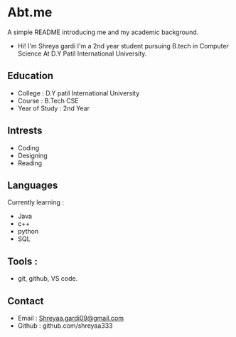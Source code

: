# Abt.me
A simple README introducing me and my academic background.
- Hi! I'm Shreya gardi
I'm a 2nd year student pursuing B.tech in Computer Science 
At D.Y Patil International University.

## Education
- College : D.Y patil International University
- Course : B.Tech CSE
- Year of Study : 2nd Year

## Intrests
- Coding
- Designing
- Reading

## Languages
Currently learning :
- Java
- c++
- python
- SQL
  
## Tools :
- git, github, VS code.

## Contact
- Email : Shreyaa.gardi09@gmail.com
- Github : github.com/shreyaa333
 

 
